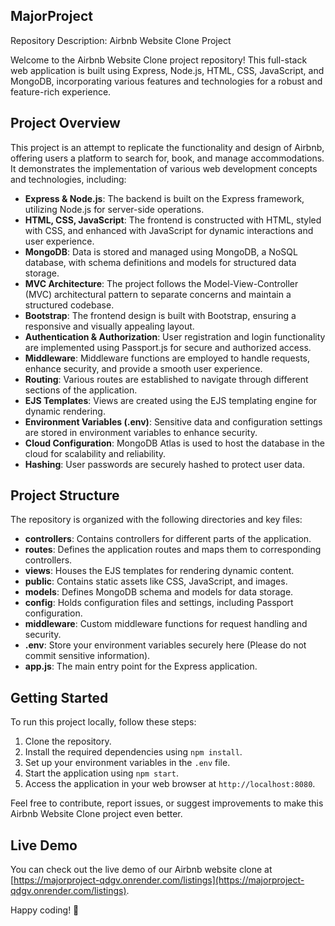 ## MajorProject
Repository Description: Airbnb Website Clone Project

Welcome to the Airbnb Website Clone project repository! This full-stack web application is built using Express, Node.js, HTML, CSS, JavaScript, and MongoDB, incorporating various features and technologies for a robust and feature-rich experience.

## Project Overview

This project is an attempt to replicate the functionality and design of Airbnb, offering users a platform to search for, book, and manage accommodations. It demonstrates the implementation of various web development concepts and technologies, including:

- **Express & Node.js**: The backend is built on the Express framework, utilizing Node.js for server-side operations.
- **HTML, CSS, JavaScript**: The frontend is constructed with HTML, styled with CSS, and enhanced with JavaScript for dynamic interactions and user experience.
- **MongoDB**: Data is stored and managed using MongoDB, a NoSQL database, with schema definitions and models for structured data storage.
- **MVC Architecture**: The project follows the Model-View-Controller (MVC) architectural pattern to separate concerns and maintain a structured codebase.
- **Bootstrap**: The frontend design is built with Bootstrap, ensuring a responsive and visually appealing layout.
- **Authentication & Authorization**: User registration and login functionality are implemented using Passport.js for secure and authorized access.
- **Middleware**: Middleware functions are employed to handle requests, enhance security, and provide a smooth user experience.
- **Routing**: Various routes are established to navigate through different sections of the application.
- **EJS Templates**: Views are created using the EJS templating engine for dynamic rendering.
- **Environment Variables (.env)**: Sensitive data and configuration settings are stored in environment variables to enhance security.
- **Cloud Configuration**: MongoDB Atlas is used to host the database in the cloud for scalability and reliability.
- **Hashing**: User passwords are securely hashed to protect user data.

## Project Structure

The repository is organized with the following directories and key files:

- **controllers**: Contains controllers for different parts of the application.
- **routes**: Defines the application routes and maps them to corresponding controllers.
- **views**: Houses the EJS templates for rendering dynamic content.
- **public**: Contains static assets like CSS, JavaScript, and images.
- **models**: Defines MongoDB schema and models for data storage.
- **config**: Holds configuration files and settings, including Passport configuration.
- **middleware**: Custom middleware functions for request handling and security.
- **.env**: Store your environment variables securely here (Please do not commit sensitive information).
- **app.js**: The main entry point for the Express application.

## Getting Started

To run this project locally, follow these steps:

1. Clone the repository.
2. Install the required dependencies using `npm install`.
3. Set up your environment variables in the `.env` file.
4. Start the application using `npm start`.
5. Access the application in your web browser at `http://localhost:8080`.

Feel free to contribute, report issues, or suggest improvements to make this Airbnb Website Clone project even better.

## Live Demo

You can check out the live demo of our Airbnb website clone at [https://majorproject-qdgv.onrender.com/listings](https://majorproject-qdgv.onrender.com/listings).

Happy coding! 🚀